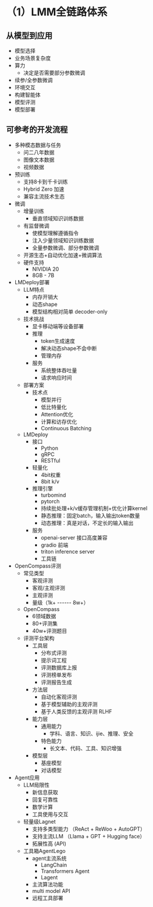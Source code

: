 # （1）LMM全链路体系



## 从模型到应用

- 模型选择
- 业务场景复杂度
- 算力
  - 决定是否需要部分参数微调
- 续参/全参数微调
- 环境交互
- 构建智能体
- 模型评测
- 模型部署

## 可参考的开发流程

- 多种模态数据与任务
  - 问二八年数据
  - 图像文本数据
  - 视频数据
- 预训练
  - 支持8卡到千卡训练
  - Hybrid Zero 加速
  - 兼容主流技术生态
- 微调
  - 增量训练
    - 垂直领域知识训练数据
  - 有监督微调
    - 使模型理解遵循指令
    - 注入少量领域知识训练数据
    - 全量参数微调、部分参数微调
  - 开源生态+自动优化加速+微调算法
  - 硬件支持
    - NIVIDIA 20
    - 8GB - 7B
- LMDeploy部署
  - LLM特点
    - 内存开销大
    - 动态shape
    - 模型结构相对简单 decoder-only
  - 技术挑战
    - 显卡移动端等设备部署
    - 推理
      - token生成速度
      - 解决动态shape不会中断
      - 管理内存
    - 服务
      - 系统整体吞吐量
      - 请求响应时间
  - 部署方案
    - 技术点
      - 模型并行
      - 低比特量化
      - Attention优化
      - 计算和访存优化
      - Continuous Batching
  - LMDeploy
    - 接口
      - Python
      - gRPC
      - RESTful
    - 轻量化
      - 4bit权重
      - 8bit k/v
    - 推理引擎
      - turbomind
      - pytorch
      - 持续批处理+k/v缓存管理机制+优化计算kernel
      - 静态推理：固定batch，输入输出token数量
      - 动态推理：真是对话，不定长的输入输出
    - 服务
      - openai-server 接口高度兼容
      - gradio 前端
      - triton inference server
      - 工具链
- OpenCompass评测
  - 常见类型
    - 客观评测
    - 客观/主观评测
    - 主观评测
    - 量级（1k+ ------ 8w+）
  - OpenCompass
    - 6领域数据
    - 80+评测集
    - 40w+评测题目
  - 评测平台架构
    - 工具层
      - 分布式评测
      - 提示词工程
      - 评测数据库上报
      - 评测榜单发布
      - 评测报告生成
    - 方法层
      - 自动化客观评测
      - 基于模型辅助的主观评测
      - 基于人类反馈的主观评测 RLHF
    - 能力层
      - 通用能力
        - 学科、语言、知识、ijie、推理、安全
      - 特色能力
        - 长文本、代码、工具、知识增强
    - 模型层
      - 基座模型
      - 对话模型
- Agent应用
  - LLM局限性
    - 新信息获取
    - 回复可靠性
    - 数学计算
    - 工具使用与交互
  - 轻量级Lagnet
    - 支持多类型能力 （ReAct + ReWoo + AutoGPT）
    - 支持主流LLM （Llama + GPT + Hugging face）
    - 拓展性高 (API)
  - 工具箱AgentLego
    - agent主流系统
      - LangChain
      - Transformers Agent
      - Lagent
    - 主流算法功能
    - multi model API
    - 远程工具部署

